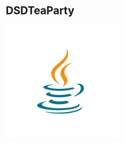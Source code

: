 # DSDTeaParty
![Image of PartyIcon](https://raw.githubusercontent.com/Teagrus/DSDTeaParty/main/resources/java-icon.svg)
